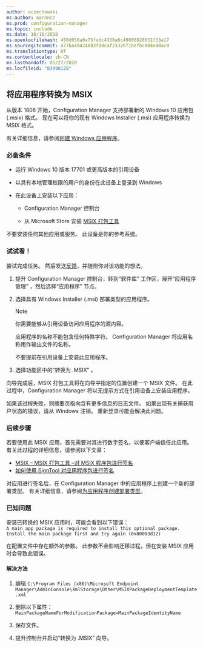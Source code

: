 ```yaml
---
author: aczechowski
ms.author: aaroncz
ms.prod: configuration-manager
ms.topic: include
ms.date: 10/16/2018
ms.openlocfilehash: 498d956a0a75fadc4338a6c49806028631f33a17
ms.sourcegitcommit: a77ba49424803fddcaf23326f1befbc004e48ac9
ms.translationtype: HT
ms.contentlocale: zh-CN
ms.lasthandoff: 05/27/2020
ms.locfileid: "83998128"
---
```

## <a name="convert-applications-to-msix"></a><a name="bkmk_msix"></a> 将应用程序转换为 MSIX
<!--1359029-->

从版本 1806 开始，Configuration Manager 支持部署新的 Windows 10 应用包 (.msix) 格式。 现在可以将你的现有 Windows Installer (.msi) 应用程序转换为 MSIX 格式。 

有关详细信息，请参阅[创建 Windows 应用程序](../../../../apps/get-started/creating-windows-applications.md#bkmk_general)。


### <a name="prerequisites"></a>必备条件

- 运行 Windows 10 版本 17701 或更高版本的引用设备  

- 以具有本地管理权限的用户的身份在此设备上登录到 Windows  

- 在此设备上安装以下应用：  

    - Configuration Manager 控制台  

    - 从 Microsoft Store 安装 [MSIX 打包工具](https://www.microsoft.com/store/productId/9N5LW3JBCXKF)  

不要安装任何其他应用或服务。 此设备是你的参考系统。 


### <a name="try-it-out"></a>试试看！

尝试完成任务。 然后发送[反馈](../../../understand/find-help.md#product-feedback)，并随附你对该功能的想法。

1. 提升 Configuration Manager 控制台，转到“软件库”  工作区，展开“应用程序管理”  ，然后选择“应用程序”  节点。  

2. 选择具有 Windows Installer (.msi) 部署类型的应用程序。  

    > [!Note]  
    > 你需要能够从引用设备访问应用程序的源内容。  
    > 
    > 应用程序的名称不能包含任何特殊字符。 Configuration Manager 将应用名称用作输出文件的名称。  
    > 
    > 不要提前在引用设备上安装此应用程序。  

3. 选择功能区中的“转换为 .MSIX”  。

向导完成后，MSIX 打包工具将在向导中指定的位置创建一个 MSIX 文件。 在此过程中，Configuration Manager 将以无提示方式在引用设备上安装应用程序。

如果该过程失败，则摘要页指向含有更多信息的日志文件。 如果出现有关捕获用户状态的错误，请从 Windows 注销。 重新登录可能会解决此问题。

### <a name="next-steps"></a>后续步骤

若要使用此 MSIX 应用，首先需要对其进行数字签名，以便客户端信任此应用。 有关此过程的详细信息，请参阅以下文章： 
- [MSIX – MSIX 打包工具 –对 MSIX 程序包进行签名](https://docs.microsoft.com/archive/blogs/sgern/msix-the-msix-packaging-tool-signing-the-msix-package)
- [如何使用 SignTool 对应用程序包进行签名](https://docs.microsoft.com/windows/desktop/appxpkg/how-to-sign-a-package-using-signtool)

对应用进行签名后，在 Configuration Manager 中的应用程序上创建一个新的部署类型。 有关详细信息，请参阅[为应用程序创建部署类型](../../../../apps/deploy-use/create-applications.md#bkmk_create-dt)。


### <a name="known-issue"></a>已知问题

<!--3212701-->
安装已转换的 MSIX 应用时，可能会看到以下错误：  
`A main app package is required to install this optional package. Install the main package first and try again (0x80003d12)`  

在配置文件中存在额外的参数。 此参数不会影响迁移过程，但在安装 MSIX 应用时会导致此错误。 

#### <a name="workaround"></a>解决方法
1. 编辑 `C:\Program Files (x86)\Microsoft Endpoint Manager\AdminConsole\XmlStorage\Other\MSIXPackageDeploymentTemplate.xml`  

2. 删除以下属性：`MainPackageNameForModificationPackage=MainPackageIdentityName`  

3. 保存文件。  

4. 提升控制台并启动“转换为 .MSIX”  向导。  


